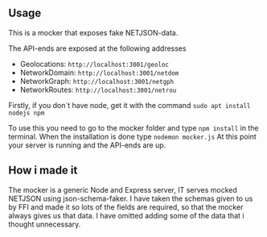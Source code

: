## Usage

This is a mocker that exposes fake NETJSON-data. 

The API-ends are exposed at the following addresses

- Geolocations: `http://localhost:3001/geoloc`
- NetworkDomain: `http://localhost:3001/netdom`
- NetworkGraph: `http://localhost:3001/netgph`
- NetworkRoutes: `http://localhost:3001/netrou`

Firstly, if you don´t have node, get it with the command `sudo apt install nodejs npm`


To use this you need to go to the mocker folder and type `npm install` in the terminal.
When the installation is done type `nodemon mocker.js`
At this point your server is running and the API-ends are up.


## How i made it

The mocker is a generic Node and Express server, IT serves mocked NETJSON using json-schema-faker. I have taken the schemas given to us by FFI and made it so lots of the fields are required, so that the mocker always gives us that data. I have omitted adding some of the data that i thought unnecessary.



